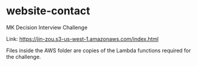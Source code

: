 # website-contact
MK Decision Interview Challenge

Link: https://jin-zou.s3-us-west-1.amazonaws.com/index.html

Files inside the AWS folder are copies of the Lambda functions required for the challenge. 
